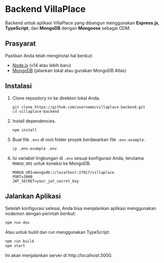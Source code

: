 # Backend VillaPlace

Backend untuk aplikasi VillaPlace yang dibangun menggunakan **Express.js**, **TypeScript**, dan **MongoDB** dengan **Mongoose** sebagai ODM.

## Prasyarat

Pastikan Anda telah menginstal hal berikut:
- [Node.js](https://nodejs.org/) (v14 atau lebih baru)
- [MongoDB](https://www.mongodb.com/) (jalankan lokal atau gunakan MongoDB Atlas)

## Instalasi

1. Clone repository ini ke direktori lokal Anda.

    ```bash
    git clone https://github.com/username/villaplace-backend.git
    cd villaplace-backend
    ```

2. Install dependencies.

    ```bash
    npm install
    ```

3. Buat file `.env` di root folder proyek berdasarkan file `.env.example`.

    ```bash
    cp .env.example .env
    ```

4. Isi variabel lingkungan di `.env` sesuai konfigurasi Anda, terutama `MONGO_URI` untuk koneksi ke MongoDB.

    ```
    MONGO_URI=mongodb://localhost:27017/villaplace
    PORT=3000
    JWT_SECRET=your_jwt_secret_key
    ```

## Jalankan Aplikasi

Setelah konfigurasi selesai, Anda bisa menjalankan aplikasi menggunakan nodemon dengan perintah berikut:

```bash
npm run dev
```

Atau untuk build dan run menggunakan TypeScript:

```bash
npm run build
npm start
```


Ini akan menjalankan server di http://localhost:3000.